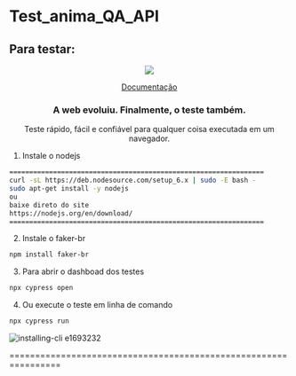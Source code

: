 # Test_anima_QA_API

## Para testar:

<p align="center">
  <img src="https://cloud.githubusercontent.com/assets/1268976/20607953/d7ae489c-b24a-11e6-9cc4-91c6c74c5e88.png"/>
</p>
<p align="center">
  <a href="https://docs.cypress.io/api/api/table-of-contents.html">Documentação</a>
</p>

<h3 align="center">
  A web evoluiu. Finalmente, o teste também.
</h3>

<p align="center">
  Teste rápido, fácil e confiável para qualquer coisa executada em um navegador.
</p>

1. Instale o nodejs
```bash
================================================================
curl -sL https://deb.nodesource.com/setup_6.x | sudo -E bash -
sudo apt-get install -y nodejs
ou
baixe direto do site
https://nodejs.org/en/download/
================================================================
```
2. Instale o faker-br
```bash
npm install faker-br
```
3. Para abrir o dashboad dos testes
```bash
npx cypress open
```
4. Ou execute o teste em linha de comando
```bash
npx cypress run
```
![installing-cli e1693232](https://user-images.githubusercontent.com/1271364/31740846-7bf607f0-b420-11e7-855f-41c996040d31.gif)

================================================================

